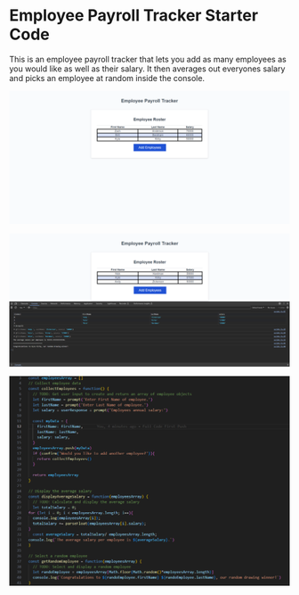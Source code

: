 # Employee Payroll Tracker Starter Code
This is an employee payroll tracker that lets you add as many employees as you would like as well as their salary. It then averages out everyones salary and picks an employee at random inside the console.

![Pictures of the Webpage](https://github.com/TheKyleKirby/Employee-Payroll-Tracker/blob/main/images/Webpage.png)


![Pictures of the Console](https://github.com/TheKyleKirby/Employee-Payroll-Tracker/blob/main/images/Console.png)

![Pictures of some Javascript code](https://github.com/TheKyleKirby/Employee-Payroll-Tracker/blob/main/images/JSCode.png)